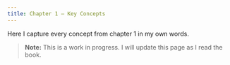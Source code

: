 ```yaml
---
title: Chapter 1 – Key Concepts
---
```


Here I capture every concept from chapter 1 in my own words.

> **Note:** This is a work in progress. I will update this page as I read the book.
